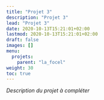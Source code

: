 ```yaml
---
title: "Projet 3"
description: "Projet 3"
lead: "Projet 3"
date: 2020-10-13T15:21:01+02:00
lastmod: 2020-10-13T15:21:01+02:00
draft: false
images: []
menu:
  projets:
    parent: "la_focel"
weight: 30
toc: true
---
```


*Description du projet à compléter*